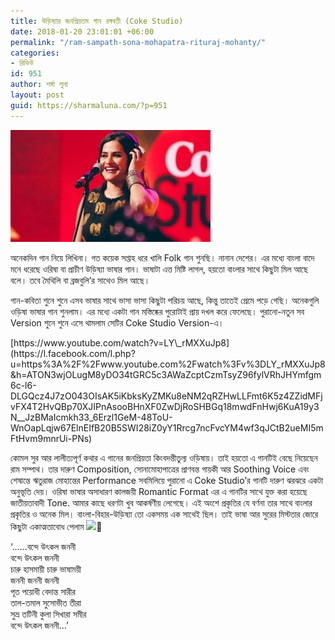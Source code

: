 ```yaml
---
title: উড়িষ্যার জনপ্রিয়তম গান রঙ্গবতী (Coke Studio)
date: 2018-01-20 23:01:01 +06:00
permalink: "/ram-sampath-sona-mohapatra-rituraj-mohanty/"
categories:
- রিভিউ
id: 951
author: শর্মা লুনা
layout: post
guid: https://sharmaluna.com/?p=951
---
```


[![](/assets/images/wp-content/uploads/2018/01/24edc9328f14438edb0f0a3379ba3910_ls_m.jpg)](/assets/images/wp-content/uploads/2018/01/24edc9328f14438edb0f0a3379ba3910_ls_m.jpg)

অনেকদিন গান নিয়ে লিখিনা। গত কয়েক সপ্তাহ ধরে খালি Folk গান শুনছি। নানান দেশের। এর মধ্যে বাংলা বাদে মনে ধরেছে ওরিষা বা প্রাচীণ উড়িষ্যা ভাষার গান। ভাষাটা এত্ত মিষ্টি লাগল, হয়তো বাংলার সাথে কিছুটা মিল আছে বলে। তবে মৈথিলি বা ব্রজবুলি’র সাথেও মিল আছে।

গান-কবিতা শুনে শুনে এসব ভাষার সাথে ভাসা ভাসা কিছুটা পরিচয় আছে, কিন্তু তাতেই প্রেমে পড়ে গেছি। অনেকগুলি ওড়িষা ভাষার গান শুনলাম। এর মধ্যে একটা গান মস্তিষ্কের পুরোটাই প্রায় দখল করে ফেলেছে। পুরানো-নতুন সব Version শুনে শুনে এসে থামলাম সেটি<span class="text_exposed_show">র Coke Studio Version-এ।</span>

<div class="text_exposed_show">[https://www.youtube.com/watch?v=LY\_rMXXuJp8](https://l.facebook.com/l.php?u=https%3A%2F%2Fwww.youtube.com%2Fwatch%3Fv%3DLY_rMXXuJp8&h=ATON3wjOLugM8yDO34tGRC5c3AWaZcptCzmTsyZ96fylVRhJHYmfgm6c-l6-DLGQcz4J7zO043OIsAK5iKbksKyZMKu8eNM2qRZHwLLFmt6K5z4ZZidMFjvFX4T2HvQBp70XJIPnAsooBHnXF0ZwDjRoSHBGq18mwdFnHwj6KuA19y3N__JzBMaIcmkh33_6Erzl1GeM-48ToU-WnOapLqjw67ElnEIfB20B5SWI28iZ0yY1Rrcg7ncFvcYM4wf3qJCtB2ueMI5mFtHvm9mnrUi-PNs)

কোমল সুর আর লালীত্যপূর্ণ কথার এ গানের জনপ্রিয়তা কিংবদন্তীতুল্য ওড়িষায়। তাই হয়তো এ গানটিই বেছে নিয়েছেন রাম সম্পাথ। তার দারুণ Composition, <span class="_ezo" id="u_fetchstream_33_k">সোনা</span>মোহাপাত্রের প্রাণবন্ত গায়কী আর Soothing Voice এবং শেষান্তে ঋতুরাজ মোহান্তের Performance সবমিলিয়ে পুরানো এ Coke Studio’র গানটি দারুণ ঝরঝরে একটা অনুভূতি দেয়। ওরিষা ভাষার অসাধারণ কালজয়ী Romantic Format এর এ গানটির সাথে যুক্ত করা হয়েছে জাতীয়তাবাদী Tone. আমার কাছে ধরণটা খুব আকর্ষণীয় লেগেছে। এই অংশে প্রকৃতির যে বর্ণনা তার সাথে বাংলার প্রকৃতির ও অনেক মিল। বাংলা-বিহার-উড়িষ্যা তো একসময় এক সাথেই ছিল। তাই ভাষা আর সুরের মিস্টতার জোরে কিছুটা একাত্মতাবোধ পেলাম <span class="_47e3 _5mfr" title="smile emoticon">![](https://static.xx.fbcdn.net/images/emoji.php/v9/f4c/1/16/1f642.png)<span aria-hidden="true" class="_7oe">🙂</span></span>

‘……বন্দে উৎকল জননী  
বন্দে উৎকল জননী  
চারু হাসমায়ী চারু ভাষাময়ী  
জননী জননী জননী  
পূত পয়োধী বেদান্ত সারীর  
তাল-তমাল সুসোভীত তীরা  
সুভ্র তটিনী কুলা সিখারা সমীর  
বন্দে উৎকল জননী…’

</div>
